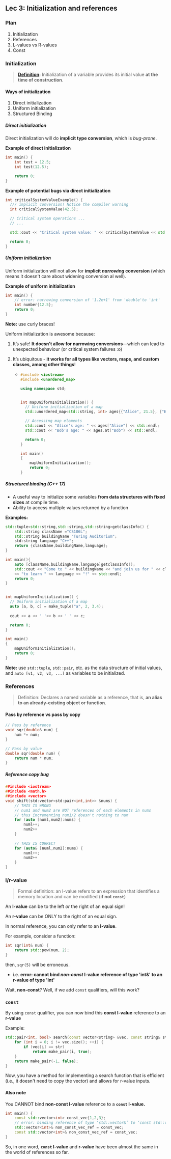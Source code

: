 ## Lec 3: Initialization and references

### Plan

1. Initialization 
2. References 
3. L-values vs R-values 
4. Const

### Initialization

> **[Definition](https://en.cppreference.com/w/cpp/language/initialization):** Initialization of a variable provides its initial value **at the time of construction**.

#### Ways of initialization

1. Direct initialization
2. Uniform initialization
3. Structured Binding

##### Direct initialization

Direct initialization will do **implicit type conversion**, which is *bug-prone*.

**Example of direct initialization**

```cpp
int main() {
    int test = 12.5;
    int test(12.5);

    return 0;
}
```

**Example of potential bugs via direct initialization**

```cpp
int criticalSystemValueExample() {
  /// implicit conversion! Notice the compiler warning
  int criticalSystemValue(42.5);

  // Critical system operations ...
  // ...

  std::cout << "Critical system value: " << criticalSystemValue << std::endl;

  return 0;
}
```

##### Uniform initialization

Uniform initialization will not allow for **implicit *narrowing* conversion** (which means it doesn't care about widening conversion al well).


**Example of uniform initialization**

```cpp
int main() {
    // error: narrowing conversion of '1.2e+1' from 'double'to 'int'
    int number{12.5};
    return 0;
}
```

**Note:** use curly braces!



Uniform initialization is awesome because:

1. It’s safe! **It doesn’t allow for narrowing conversions**—which can lead to unexpected behaviour (or critical system failures :o)

2. It’s ubiquitous - **it works for all types like vectors, maps, and custom classes, among other things**!
    - ```cpp
      #include <iostream>
      #include <unordered_map>
      
      using namespace std;
      
      
      int mapUniformInitialization() {
        // Uniform initialization of a map
        std::unordered_map<std::string, int> ages{{"Alice", 21.5}, {"Bob", 30}, {"Charlie", 35}};
      
        // Accessing map elements
        std::cout << "Alice's age: " << ages["Alice"] << std::endl;
        std::cout << "Bob's age: " << ages.at("Bob") << std::endl;
      
        return 0;
      }
      
      int main()
      {
          mapUniformInitialization();
          return 0;
      }
      ```

##### Structured binding (C++ 17)

- A useful way to initialize some variables **from data structures with fixed sizes** at compile time.
- Ability to access multiple values returned by a function

**Examples:**

```cpp
std::tuple<std::string,std::string,std::string>getclassInfo() {
	std::string className ="CS106L";
	std::string buildingName "Turing Auditorium";
	std:string language "C++";
	return {className,buildingName,language};
}

int main(){
	auto [className,buildingName,language]getclassInfo();
	std::cout << "Come to " << buildingName << "and join us for " << className
	<< "to learn " << language << "!" << std::endl;
	return 0;
}
```

```cpp

int mapUniformInitialization() {
  // Uniform initialization of a map
  auto [a, b, c] = make_tuple("a", 2, 3.4);
  
  cout << a << ' '<< b << ' ' << c;

  return 0;
}

int main()
{
    mapUniformInitialization();
    return 0;
}
```



**Note:** use `std::tuple`, `std::pair`, etc. as the data structure of initial values, and `auto [v1, v2, v3, ...]` as variables to be initialized.



### References

> Definition: Declares a named variable as a reference, that is, **an alias to an already-existing object or function**.

#### Pass by reference vs pass by copy

```cpp
// Pass by reference
void sqr(double& num) {
    num *= num;
}

// Pass by value
double sqr(double num) {
    return num * num;
}
```

##### Reference copy bug

```cpp
##include <iostream>
##include <math.h>
##include <vector>
void shift(std:vector<std:pair<int,int>> &nums) {
    // THIS IS WRONG
    // num1 and num2 are NOT references of each elements in nums
    // thus incrementing num1/2 doesn't nothing to num
	for (auto [numl,num2]:nums) {
		numl++;
		num2++
	}
    
    // THIS IS CORRECT
    for (auto& [numl,num2]:nums) {
		numl++;
		num2++
	}
}
```

### l/r-value

> Formal definition: an l-value refers to an expression that identifies a memory location and can be modified (**if not `const`**)

An **l-value** can be to the left *or* the right of an equal sign!

An **r-value** can be ONLY to the right of an equal sign.

In normal reference, you can only refer to an **l-value**.



For example, consider a function:

```cpp
int sqr(int& num) {
    return std::pow(num, 2);
}
```

then, `sqr(5)` will be erroneous.

- i.e. **error: cannot bind *non-const* l-value reference of type 'int&' to an r-value of type 'int'**



Wait, **non-const**? Well, if we add `const`  qualifiers, will this work?

### `const`

By using `const` qualifier, you can now bind this **const l-value** reference to an **r-value**

Example:

```cpp
std::pair<int, bool> search(const vector<string> &vec, const string& str) {
    for (int i = 0; i != vec.size(); ++i) {
        if (vec[i] == str)
            return make_pair(i, true);
    }
    return make_pair(-1, false);
}
```

Now, you have a method for implementing a search function that is efficient (i.e., it doesn't need to copy the vector) and allows for r-value inputs.



#### Also note

You CANNOT bind **non-const l-value** reference to a **`const` l-value.**

```cpp
int main() {
    const std::vector<int> const_vec{1,2,3};
    // error: binding reference of type ‘std::vector&’ to ‘const std::vector’ discards qualifiers
    std::vector<int>& non_const_vec_ref = const_vec; 
    const std::vector<int>& non_const_vec_ref = const_vec;
}
```

So, in one word, **`const` l-value** and **r-value** have been almost the same in the world of references so far.
